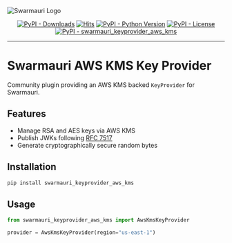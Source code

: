 ![Swarmauri Logo](https://res.cloudinary.com/dbjmpekvl/image/upload/v1730099724/Swarmauri-logo-lockup-2048x757_hww01w.png)

<p align="center">
    <a href="https://pypi.org/project/swarmauri_keyprovider_aws_kms/">
        <img src="https://img.shields.io/pypi/dm/swarmauri_keyprovider_aws_kms" alt="PyPI - Downloads"/></a>
    <a href="https://hits.sh/github.com/swarmauri/swarmauri-sdk/tree/master/pkgs/community/swarmauri_keyprovider_aws_kms/">
        <img alt="Hits" src="https://hits.sh/github.com/swarmauri/swarmauri-sdk/tree/master/pkgs/community/swarmauri_keyprovider_aws_kms.svg"/></a>
    <a href="https://pypi.org/project/swarmauri_keyprovider_aws_kms/">
        <img src="https://img.shields.io/pypi/pyversions/swarmauri_keyprovider_aws_kms" alt="PyPI - Python Version"/></a>
    <a href="https://pypi.org/project/swarmauri_keyprovider_aws_kms/">
        <img src="https://img.shields.io/pypi/l/swarmauri_keyprovider_aws_kms" alt="PyPI - License"/></a>
    <a href="https://pypi.org/project/swarmauri_keyprovider_aws_kms/">
        <img src="https://img.shields.io/pypi/v/swarmauri_keyprovider_aws_kms?label=swarmauri_keyprovider_aws_kms&color=green" alt="PyPI - swarmauri_keyprovider_aws_kms"/></a>

</p>

---

# Swarmauri AWS KMS Key Provider

Community plugin providing an AWS KMS backed `KeyProvider` for Swarmauri.

## Features
- Manage RSA and AES keys via AWS KMS
- Publish JWKs following [RFC 7517](https://datatracker.ietf.org/doc/html/rfc7517)
- Generate cryptographically secure random bytes

## Installation
```bash
pip install swarmauri_keyprovider_aws_kms
```

## Usage
```python
from swarmauri_keyprovider_aws_kms import AwsKmsKeyProvider

provider = AwsKmsKeyProvider(region="us-east-1")
```
